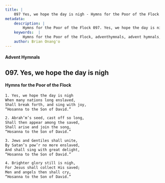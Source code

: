 ```yaml
---
title: |
    097 Yes, we hope the day is nigh - Hymns for the Poor of the Flock
metadata:
    description: |
        Hymns for the Poor of the Flock 097. Yes, we hope the day is nigh. Yes, we hope the day is nigh When many nations long enslaved,  Shall break forth, and sing with joy, “Hosanna to the Son of David.” 
    keywords:  |
        Hymns for the Poor of the Flock, adventhymnals, advent hymnals, Yes, we hope the day is nigh, Yes, we hope the day is nigh, 
    author: Brian Onang'o
---
```


#### Advent Hymnals
## 097. Yes, we hope the day is nigh
####  Hymns for the Poor of the Flock

```txt
1. Yes, we hope the day is nigh
When many nations long enslaved, 
Shall break forth, and sing with joy,
“Hosanna to the Son of David.”

2. Abrah’m’s seed, cast off so long,
Shall then appear among the saved, 
Shall arise and join the song,
“Hosanna to the Son of David.”

3. Jews and Gentiles shall unite,
By Satan’s pow’r no more enslaved,
And shall sing with great delight,
“Hosanna to the Son of David.”

4. Brighter glory still is nigh,
For Jesus shall collect His saved;
Men and angels then shall cry,
“Hosanna to the Son of David.”
```